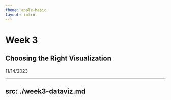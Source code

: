 ```yaml
---
theme: apple-basic
layout: intro
---
```


# Week 3
## Choosing the Right Visualization
11/14/2023


---
src: ./week3-dataviz.md
---